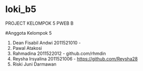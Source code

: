 # loki_b5
PROJECT KELOMPOK 5 PWEB B

#Anggota Kelompok 5

1. Dean Fisabil Andwi 2011521010 -
2. Pawal Atakosi
3. Rahmadina 2011522012 - github.com/rhmdin
4. Reysha Irsyalina 2011521006 - https://github.com/Reysha28
5. Riski Juni Darmawan
